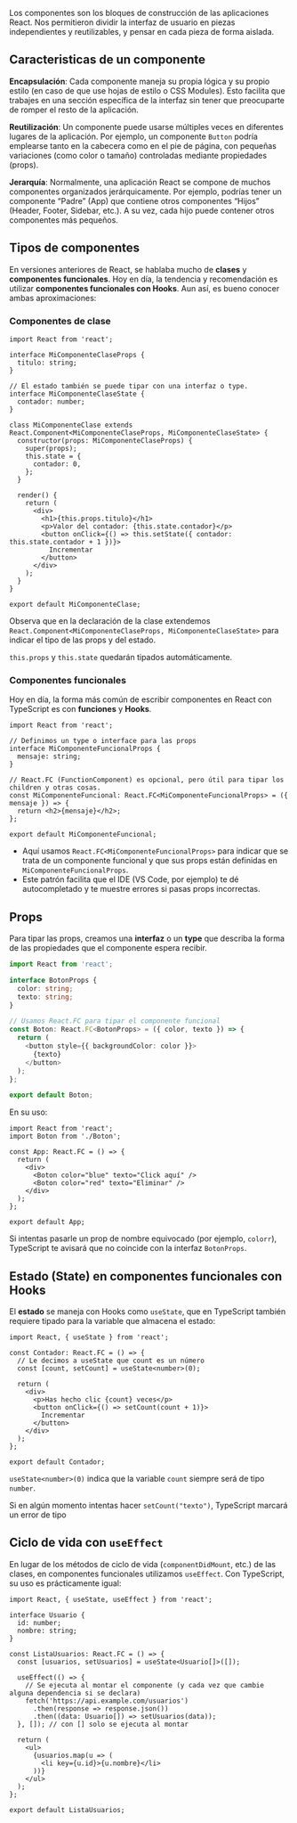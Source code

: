 Los componentes son los bloques de construcción de las aplicaciones React. Nos permitieron dividir la interfaz de usuario en piezas independientes y reutilizables, y pensar en cada pieza de forma aislada.

## Caracteristicas de un componente

**Encapsulación**: Cada componente maneja su propia lógica y su propio estilo (en caso de que use hojas de estilo o CSS Modules). Esto facilita que trabajes en una sección específica de la interfaz sin tener que preocuparte de romper el resto de la aplicación.

**Reutilización**: Un componente puede usarse múltiples veces en diferentes lugares de la aplicación. Por ejemplo, un componente `Button` podría emplearse tanto en la cabecera como en el pie de página, con pequeñas variaciones (como color o tamaño) controladas mediante propiedades (props).

**Jerarquía**: Normalmente, una aplicación React se compone de muchos componentes organizados jerárquicamente. Por ejemplo, podrías tener un componente “Padre” (App) que contiene otros componentes “Hijos” (Header, Footer, Sidebar, etc.). A su vez, cada hijo puede contener otros componentes más pequeños.

## Tipos de componentes
En versiones anteriores de React, se hablaba mucho de **clases** y **componentes funcionales**. Hoy en día, la tendencia y recomendación es utilizar **componentes funcionales con Hooks**. Aun así, es bueno conocer ambas aproximaciones:

### Componentes de clase

```tsx
import React from 'react';

interface MiComponenteClaseProps {
  titulo: string;
}

// El estado también se puede tipar con una interfaz o type.
interface MiComponenteClaseState {
  contador: number;
}

class MiComponenteClase extends React.Component<MiComponenteClaseProps, MiComponenteClaseState> {
  constructor(props: MiComponenteClaseProps) {
    super(props);
    this.state = {
      contador: 0,
    };
  }

  render() {
    return (
      <div>
        <h1>{this.props.titulo}</h1>
        <p>Valor del contador: {this.state.contador}</p>
        <button onClick={() => this.setState({ contador: this.state.contador + 1 })}>
          Incrementar
        </button>
      </div>
    );
  }
}

export default MiComponenteClase;

```

Observa que en la declaración de la clase extendemos `React.Component<MiComponenteClaseProps, MiComponenteClaseState>` para indicar el tipo de las props y del estado.

`this.props` y `this.state` quedarán tipados automáticamente.


### Componentes funcionales
Hoy en día, la forma más común de escribir componentes en React con TypeScript es con **funciones** y **Hooks**.

```tsx
import React from 'react';

// Definimos un type o interface para las props
interface MiComponenteFuncionalProps {
  mensaje: string;
}

// React.FC (FunctionComponent) es opcional, pero útil para tipar los children y otras cosas.
const MiComponenteFuncional: React.FC<MiComponenteFuncionalProps> = ({ mensaje }) => {
  return <h2>{mensaje}</h2>;
};

export default MiComponenteFuncional;

```

- Aquí usamos `React.FC<MiComponenteFuncionalProps>` para indicar que se trata de un componente funcional y que sus props están definidas en `MiComponenteFuncionalProps`.
- Este patrón facilita que el IDE (VS Code, por ejemplo) te dé autocompletado y te muestre errores si pasas props incorrectas.

## Props
Para tipar las props, creamos una **interfaz** o un **type** que describa la forma de las propiedades que el componente espera recibir.

```ts
import React from 'react';

interface BotonProps {
  color: string;
  texto: string;
}

// Usamos React.FC para tipar el componente funcional
const Boton: React.FC<BotonProps> = ({ color, texto }) => {
  return (
    <button style={{ backgroundColor: color }}>
      {texto}
    </button>
  );
};

export default Boton;

```

En su uso:

```tsx
import React from 'react';
import Boton from './Boton';

const App: React.FC = () => {
  return (
    <div>
      <Boton color="blue" texto="Click aquí" />
      <Boton color="red" texto="Eliminar" />
    </div>
  );
};

export default App;

```

Si intentas pasarle un prop de nombre equivocado (por ejemplo, `colorr`), TypeScript te avisará que no coincide con la interfaz `BotonProps`.

## Estado (State) en componentes funcionales con Hooks
El **estado** se maneja con Hooks como `useState`, que en TypeScript también requiere tipado para la variable que almacena el estado:

```tsx
import React, { useState } from 'react';

const Contador: React.FC = () => {
  // Le decimos a useState que count es un número
  const [count, setCount] = useState<number>(0);

  return (
    <div>
      <p>Has hecho clic {count} veces</p>
      <button onClick={() => setCount(count + 1)}>
        Incrementar
      </button>
    </div>
  );
};

export default Contador;

```

`useState<number>(0)` indica que la variable `count` siempre será de tipo `number`.

Si en algún momento intentas hacer `setCount("texto")`, TypeScript marcará un error de tipo

## Ciclo de vida con `useEffect`

En lugar de los métodos de ciclo de vida (`componentDidMount`, etc.) de las clases, en componentes funcionales utilizamos `useEffect`. Con TypeScript, su uso es prácticamente igual:

```tsx
import React, { useState, useEffect } from 'react';

interface Usuario {
  id: number;
  nombre: string;
}

const ListaUsuarios: React.FC = () => {
  const [usuarios, setUsuarios] = useState<Usuario[]>([]);

  useEffect(() => {
    // Se ejecuta al montar el componente (y cada vez que cambie alguna dependencia si se declara)
    fetch('https://api.example.com/usuarios')
      .then(response => response.json())
      .then((data: Usuario[]) => setUsuarios(data));
  }, []); // con [] solo se ejecuta al montar

  return (
    <ul>
      {usuarios.map(u => (
        <li key={u.id}>{u.nombre}</li>
      ))}
    </ul>
  );
};

export default ListaUsuarios;

```

